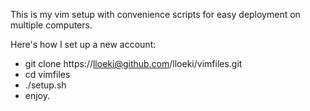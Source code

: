 This is my vim setup with convenience scripts for easy
deployment on multiple computers.

Here's how I set up a new account:

- git clone https://lloeki@github.com/lloeki/vimfiles.git
- cd vimfiles
- ./setup.sh
- enjoy.

